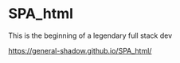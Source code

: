 # SPA_html

This is the beginning of a legendary full stack dev

https://general-shadow.github.io/SPA_html/
